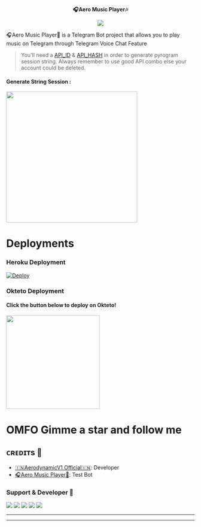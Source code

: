 <p align="center">
    <br><b>🎧Aero Music Player🎶</b><br>
</p>
<p align="center"><a href="https://t.me/AerodynamicV1_Promotion"><img src="https://telegra.ph//file/c6d7af5a8dc30ea72764f.jpg"></a></p>

🎧Aero Music Player🎵 is a Telegram Bot project that allows you to play music on Telegram through Telegram Voice Chat Feature</b><br>

> You'll need a [API_ID](https://my.telegram.org/auth) & [API_HASH](https://my.telegram.org/auth) in order to generate pyrogram session string. 
> Always remember to use good API combo else your account could be deleted.

<h4> Generate String Session : </h4>    
<p><a href="https://telegram.me/YukkiStringBot?lite=1&outputonly=1#main.py"><img src="https://img.shields.io/badge/Generate%20On%20Repl-blueviolet?style=for-the-badge&logo=appveyor" width="350""/></a></p>

</details>

  
  
# Deployments
  
### Heroku Deployment
  
  [![Deploy](https://www.herokucdn.com/deploy/button.svg)](https://heroku.com/deploy?template=https://github.com/AerodynamicV1Botz/AeroVC_Bot)
  
  
###  Okteto Deployment

<h4>Click the button below to deploy on Okteto!</h4>
<a href="https://cloud.okteto.com/deploy?repository=https://github.com/AerodynamicV1Botz/AeroVC_Bot"><img src="https://img.shields.io/badge/Deploy%20To%20Okteto-informational?style=for-the-badge&logo=Okteto" width="250""/></a>

  
# OMFO Gimme a star and follow me
  
## ᴄʀᴇᴅɪᴛs 💖
- [🇮🇳AerodynamicV1 Official🇮🇳](https://github.com/AerodynamicV1Botz): Developer
- [🎧Aero Music Player🎵](https://telegram.me/AeroVC_Bot): Test Bot

### Support & Developer 🎑
 <a href="https://heroku.com/deploy?template=https://github.com/AerodynamicV1Botz"><img src="https://img.shields.io/badge/pro%20 Follow.svg?style=for-the-badge&logo=Python"></a> 
  <a href="https://t.me/AerodynamicV1_OFFICIAL"><img src="https://img.shields.io/badge/AerodynamicV1~🇮🇳.svg?style=for-the-badge&logo=Python"></a>
<a href="https://telegram.me/AerodynamicV1_UPDATE"><img src="https://img.shields.io/badge/-UPDATE%20Group-blue.svg?style=for-the-badge&logo=Telegram"></a>
<a href="https://telegram.me/AerodynamicV1_Promotion"><img src="https://img.shields.io/badge/-SUPPORT%20Group-blue.svg?style=for-the-badge&logo=Telegram"></a>
<a href="https://telegram.me/AerodynamicV1_OFFICIAL"><img src="https://img.shields.io/badge/%20Developer-blue.svg?style=for-the-badge&logo=Telegram"></a>

------------------------------------------------
-------------------------------------------------
